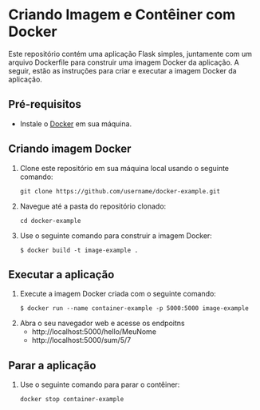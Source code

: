 # Criando Imagem e Contêiner com Docker

Este repositório contém uma aplicação Flask simples, juntamente com um arquivo Dockerfile para construir uma imagem Docker da aplicação. A seguir, estão as instruções para criar e executar a imagem Docker da aplicação.

## Pré-requisitos

- Instale o [Docker](https://www.docker.com/products/docker-desktop/) em sua máquina.


## Criando imagem Docker

1. Clone este repositório em sua máquina local usando o seguinte comando: 
    ```
    git clone https://github.com/username/docker-example.git
    ```
2. Navegue até a pasta do repositório clonado:
    ```
    cd docker-example
    ```
3. Use o seguinte comando para construir a imagem Docker:

    ```
    $ docker build -t image-example .
    ```


## Executar a aplicação
1. Execute a imagem Docker criada com o seguinte comando:
    ```
    $ docker run --name container-example -p 5000:5000 image-example
    ```
2. Abra o seu navegador web e acesse os endpoitns
    - http://localhost:5000/hello/MeuNome
    - http://localhost:5000/sum/5/7

## Parar a aplicação

1. Use o seguinte comando para parar o contêiner:
    ```
    docker stop container-example
    ```